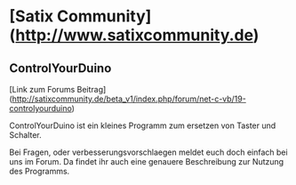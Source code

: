 # [Satix Community] (http://www.satixcommunity.de)

## ControlYourDuino

[Link zum Forums Beitrag] (http://satixcommunity.de/beta_v1/index.php/forum/net-c-vb/19-controlyourduino)

ControlYourDuino ist ein kleines Programm zum ersetzen von Taster und Schalter.

Bei Fragen, oder verbesserungsvorschlaegen meldet euch doch einfach bei uns im Forum. Da findet ihr auch eine genauere Beschreibung zur Nutzung des Programms.

